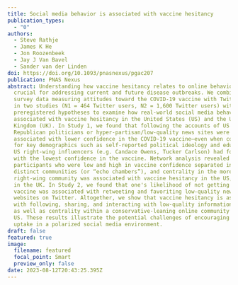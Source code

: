 ```yaml
---
title: Social media behavior is associated with vaccine hesitancy
publication_types:
  - "0"
authors:
  - Steve Rathje
  - James K He
  - Jon Roozenbeek
  - Jay J Van Bavel
  - Sander van der Linden
doi: https://doi.org/10.1093/pnasnexus/pgac207
publication: PNAS Nexus
abstract: Understanding how vaccine hesitancy relates to online behavior is
  crucial for addressing current and future disease outbreaks. We combined
  survey data measuring attitudes toward the COVID-19 vaccine with Twitter data
  in two studies (N1 = 464 Twitter users, N2 = 1,600 Twitter users) with
  preregistered hypotheses to examine how real-world social media behavior is
  associated with vaccine hesitancy in the United States (US) and the United
  Kingdom (UK). In Study 1, we found that following the accounts of US
  Republican politicians or hyper-partisan/low-quality news sites were
  associated with lower confidence in the COVID-19 vaccine—even when controlling
  for key demographics such as self-reported political ideology and education.
  US right-wing influencers (e.g. Candace Owens, Tucker Carlson) had followers
  with the lowest confidence in the vaccine. Network analysis revealed that
  participants who were low and high in vaccine confidence separated into two
  distinct communities (or “echo chambers”), and centrality in the more
  right-wing community was associated with vaccine hesitancy in the US, but not
  in the UK. In Study 2, we found that one's likelihood of not getting the
  vaccine was associated with retweeting and favoriting low-quality news
  websites on Twitter. Altogether, we show that vaccine hesitancy is associated
  with following, sharing, and interacting with low-quality information online,
  as well as centrality within a conservative-leaning online community in the
  US. These results illustrate the potential challenges of encouraging vaccine
  uptake in a polarized social media environment.
draft: false
featured: true
image:
  filename: featured
  focal_point: Smart
  preview_only: false
date: 2023-08-12T20:43:25.395Z
---
```

